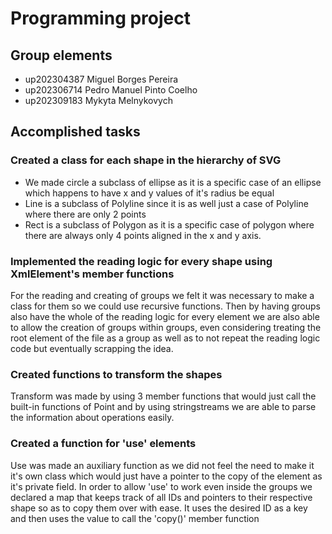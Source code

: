 
# Programming project

## Group elements


- up202304387 Miguel Borges Pereira
- up202306714 Pedro Manuel Pinto Coelho
- up202309183 Mykyta Melnykovych


## Accomplished tasks

### Created a class for each shape in the hierarchy of SVG
- We made circle a subclass of ellipse as it is a specific case of an ellipse which happens to have x and y values of it's radius be equal 
- Line is a subclass of Polyline since it is as well just a case of Polyline where there are only 2 points 
- Rect is a subclass of Polygon as it is a specific case of polygon where there are always only 4 points aligned in the x and y axis.
### Implemented the reading logic for every shape using XmlElement's member functions 
For the reading and creating of groups we felt it was necessary to make a class for them so we could use recursive functions. Then by having groups also have the whole of the reading logic for every element we are also able to allow the creation of groups within groups, even considering treating the root element of the file as a group as well as to not repeat the reading logic code but eventually scrapping the idea.
### Created functions to transform the shapes
Transform was made by using 3 member functions that would just call the built-in functions of Point and by using stringstreams we are able to parse the information about operations easily.
### Created a function for 'use' elements
Use was made an auxiliary function as we did not feel the need to make it it's own class which would just have a pointer to the copy of the element as it's private field. In order to allow 'use' to work even inside the groups we declared a map that keeps track of all IDs and pointers to their respective shape so as to copy them over with ease. It uses the desired ID as a key and then uses the value to call the 'copy()' member function

